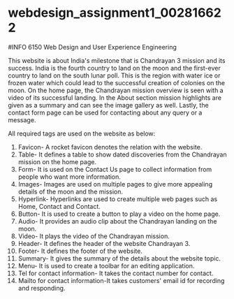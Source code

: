 # webdesign_assignment1_002816622

#INFO 6150 Web Design and User Experience Engineering

This website is about India's milestone that is Chandrayan 3 mission and its success. India is the fourth country to land on the moon and the first-ever country to land on the south lunar poll.
This is the region with water ice or frozen water which could lead to the successful creation of colonies on the moon.
On the home page, the Chandrayan mission overview is seen with a video of its successful landing.
In the About section mission highlights are given as a summary and can see the image gallery as well.
Lastly, the contact form page can be used for contacting about any query or a message.

All required tags are used on the website as below:
1) Favicon- A rocket favicon denotes the relation with the website.
2) Table- It defines a table to show dated discoveries from the Chandrayan mission on the home page.
3) Form- It is used on the Contact Us page to collect information from people who want more information.
4) Images- Images are used on multiple pages to give more appealing details of the moon and the mission.
5) Hyperlink- Hyperlinks are used to create multiple web pages such as Home, Contact and Contact.
6) Button- It is used to create a button to play a video on the home page.
7) Audio- It provides an audio clip about the Chandrayan landing on the moon.
8) Video- It plays the video of the Chandrayan mission.
9) Header- It defines the header of the website Chandrayan 3.
10) Footer- It defines the footer of the website.
11) Summary- It gives the summary of the details about the website topic.
12) Menu- It  is used to create a toolbar for an editing application.
13) Tel for contact information- It takes the contact number for contact.
14) Mailto for contact information-It takes customers' email id for recording and responding.
